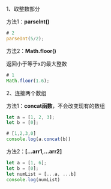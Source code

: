 1、取整数部分

方法1：**parseInt()**

```javascript
# 2
parseInt(5/2);
```

方法2：**Math.floor()**

返回小于等于x的最大整数

```javascript
# 1
Math.floor(1.6);
```

2、连接两个数组

方法1：**concat函数**，不会改变现有的数组

```javascript
let a = [1, 2, 3];
let b = [0];

# [1,2,3,0]
console.log(a.concat(b))
```

方法2：**[...arr1,...arr2]**

```javascript
let a = [1, 6];
let b = [0];
let numList = [...a, ...b]
console.log(numList)
```
